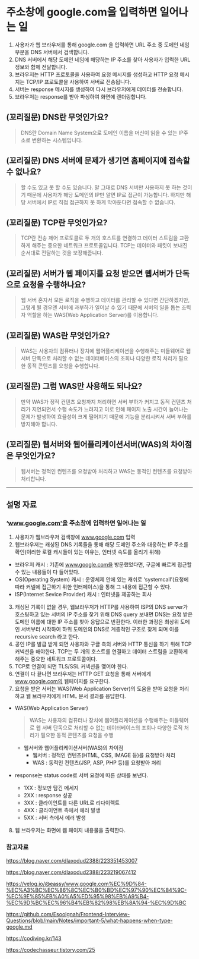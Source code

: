 # 주소창에 google.com을 입력하면 일어나는 일
1. 사용자가 웹 브라우저를 통해 google.com 을 입력하면 URL 주소 중 도메인 네임 부분을 DNS 서버에서 검색합니다.
2. DNS 서버에서 해당 도메인 네임에 해당하는 IP 주소를 찾아 사용자가 입력한 URL 정보와 함께 전달합니다.
3. 브라우저는 HTTP 프로토콜을 사용하여 요청 메시지를 생성하고 HTTP 요청 메시지는 TCP/IP 프로토콜을 사용하여 서버로 전송됩니다.
4. 서버는 response 메시지를 생성하여 다시 브라우저에게 데이터를 전송합니다.
5. 브라우저는 response를 받아 파싱하여 화면에 렌더링합니다.

## (꼬리질문) DNS란 무엇인가요?
>  DNS란 Domain Name System으로 도메인 이름을 머신이 읽을 수 있는 IP주소로 변환하는 시스템입니다.


## (꼬리질문) DNS 서버에 문제가 생기면 홈페이지에 접속할 수 없나요?
> 할 수도 있고 못 할 수도 있습니다. 말 그대로 DNS 서버만 사용하지 못 하는 것이기 때문에 사용자가 해당 도메인의 IP만 알면 IP로 접근이 가능합니다. 하지만 해당 서버에서 IP로 직접 접근하지 못 하게 막아둔다면 접속할 수 없습니다.

## (꼬리질문) TCP란 무엇인가요?
> TCP란 전송 제어 프로토콜로 두 개의 호스트를 연결하고 데이터 스트림을 교환하게 해주는 중요한 네트워크 프로토콜입니다. TCP는 데이터와 패킷이 보내진 순서대로 전달하는 것을 보장해줍니다.

## (꼬리질문) 서버가 웹 페이지를 요청 받으면 웹서버가 단독으로 요청을 수행하나요?
> 웹 서버 혼자서 모든 로직을 수행하고 데이터를 관리할 수 있다면 간단하겠지만, 그렇게 될 경우엔 서버에 과부하가 일어날 수 있기 때문에 서버의 일을 돕는 조력자 역할을 하는 WAS(Web Application Server)를 이용합니다.

## (꼬리질문) WAS란 무엇인가요?
> WAS는 사용자의 컴퓨터나 장치에 웹어플리케이션을 수행해주는 미들웨어로 웹 서버 단독으로 처리할 수 없는 데이터베이스의 조회나 다양한 로직 처리가 필요한 동적 콘텐츠를 요청을 수행합니다.

## (꼬리질문) 그럼 WAS만 사용해도 되나요?
> 만약 WAS가 정적 컨텐츠 요청까지 처리하면 서버 부하가 커지고 동적 컨텐츠 처리가 지연되면서 수행 속도가 느려지고 이로 인해 페이지 노출 시간이 늘어나는 문제가 발생하여 효율성이 크게 떨어지기 때문에 기능을 분리시켜서 서버 부하를 방지해야 합니다.

## (꼬리질문) 웹서버와 웹어플리케이션서버(WAS)의 차이점은 무엇인가요?
> 웹서버는 정적인 컨텐츠를 요청받아 처리하고 WAS는 동적인 컨텐츠를 요청받아 처리합니다.

---

## 설명 자료

### ‘www.google.com'을 주소창에 입력하면 일어나는 일
1. 사용자가 웹브라우저 검색창에 www.google.com 입력
2. 웹브라우저는 캐싱된 DNS 기록들을 통해 해당 도메인 주소와 대응하는 IP 주소를 확인(이러한 로컬 캐시들이 있는 이유는, 인터넷 속도를 올리기 위해)
  - 브라우저 캐시 : 기존에 www.google.com을 방문했었다면, 구글에 빠르게 접근할 수 있는 내용들이 다 들어있다.
  - OS(Operating System) 캐시 : 운영체제 안에 있는 캐쉬로 ‘systemcall’(요청에 따라 커넬에 접근하기 위한 인터페이스)을 통해 그 내용에 접근할 수 있다.
  - ISP(Internet Sevice Provider) 캐시 : 인터넷을 제공하는 회사
3. 캐싱된 기록이 없을 경우, 웹브라우저가 HTTP를 사용하여 ISP의 DNS server가 호스팅하고 있는 서버의 IP 주소를 찾기 위해 DNS query 보내면 DNS는 요청 받은 도메인 이름에 대한 IP 주소를 찾아 응답으로 반환한다. 이러한 과정은 최상위 도메인 서버부터 시작하여 하위 도메인의 DNS로 계층적인 구조로 찾게 되며 이를 recursive search 라고 한다.
4. 공인 IP를 발급 받게 되면 사용자와 구글 측의 서버와 HTTP 통신을 하기 위해 TCP 커넥션을 해야한다. TCP는 두 개의 호스트를 연결하고 데이터 스트림을 교환하게 해주는 중요한 네트워크 프로토콜이다.
5. TCP로 연결이 되면 TLS/SSL 커넥션을 맺어야 한다.
6. 연결이 다 끝나면 브라우저는 HTTP GET 요청을 통해 서버에게 www.google.com의 웹페이지를 요구한다.
7. 요청을 받은 서버는 WAS(Web Application Server)의 도움을 받아 요청을 처리하고 웹 브라우저에게 HTML 문서 결과를 응답한다.
  - WAS(Web Application Server)
    > WAS는 사용자의 컴퓨터나 장치에 웹어플리케이션을 수행해주는 미들웨어로 웹 서버 단독으로 처리할 수 없는 데이터베이스의 조회나 다양한 로직 처리가 필요한 동적 콘텐츠를 요청을 수행

    - 웹서버와 웹어플리케이션서버(WAS)의 차이점
      - 웹서버 : 정적인 컨텐츠(HTML, CSS, IMAGE 등)를 요청받아 처리
      - WAS : 동적인 컨텐츠(JSP, ASP, PHP 등)를 요청받아 처리

  - response는 status code로 서버 요청에 따른 상태를 보낸다.
    - 1XX : 정보만 담긴 메세지
    - 2XX : response 성공
    - 3XX : 클라이언트를 다른 URL로 리다이렉트
    - 4XX : 클라이언트 측에서 에러 발생
    - 5XX : 서버 측에서 에러 발생
8. 웹 브라우저는 화면에 웹 페이지 내용물을 출력한다. 

### 참고자료

https://blog.naver.com/dlaxodud2388/223351453007

https://blog.naver.com/dlaxodud2388/223219067412

https://velog.io/@eassy/www.google.com%EC%9D%84-%EC%A3%BC%EC%86%8C%EC%B0%BD%EC%97%90%EC%84%9C-%EC%9E%85%EB%A0%A5%ED%95%98%EB%A9%B4-%EC%9D%BC%EC%96%B4%EB%82%98%EB%8A%94-%EC%9D%BC

https://github.com/Esoolgnah/Frontend-Interview-Questions/blob/main/Notes/important-5/what-happens-when-type-google.md

https://codiving.kr/143

https://codechasseur.tistory.com/25